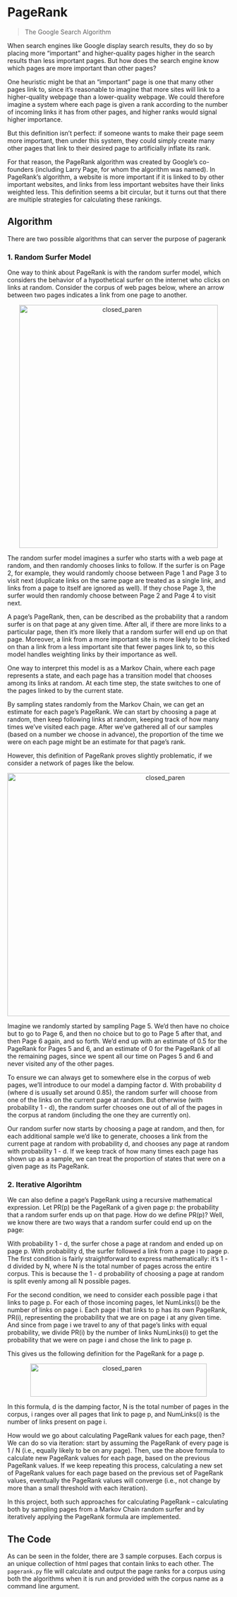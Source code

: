 # PageRank
> The Google Search Algorithm

When search engines like Google display search results, they do so by placing more “important” and higher-quality pages higher in the search results than less important pages. But how does the search engine know which pages are more important than other pages?

One heuristic might be that an “important” page is one that many other pages link to, since it’s reasonable to imagine that more sites will link to a higher-quality webpage than a lower-quality webpage. We could therefore imagine a system where each page is given a rank according to the number of incoming links it has from other pages, and higher ranks would signal higher importance.

But this definition isn’t perfect: if someone wants to make their page seem more important, then under this system, they could simply create many other pages that link to their desired page to artificially inflate its rank.

For that reason, the PageRank algorithm was created by Google’s co-founders (including Larry Page, for whom the algorithm was named). In PageRank’s algorithm, a website is more important if it is linked to by other important websites, and links from less important websites have their links weighted less. This definition seems a bit circular, but it turns out that there are multiple strategies for calculating these rankings.

## Algorithm

There are two possible algorithms that can server the purpose of pagerank

### 1. Random Surfer Model
One way to think about PageRank is with the random surfer model, which considers the behavior of a hypothetical surfer on the internet who clicks on links at random. Consider the corpus of web pages below, where an arrow between two pages indicates a link from one page to another.

<p align="center">
<img src="https://assets.leetcode.com/users/images/b04c41fa-01e5-4265-a2a8-38296ac72b3e_1659272745.007627.png" alt="closed_paren" title="Closed Parenthesis" width="450" height="550"/>
</p>



The random surfer model imagines a surfer who starts with a web page at random, and then randomly chooses links to follow. If the surfer is on Page 2, for example, they would randomly choose between Page 1 and Page 3 to visit next (duplicate links on the same page are treated as a single link, and links from a page to itself are ignored as well). If they chose Page 3, the surfer would then randomly choose between Page 2 and Page 4 to visit next.

A page’s PageRank, then, can be described as the probability that a random surfer is on that page at any given time. After all, if there are more links to a particular page, then it’s more likely that a random surfer will end up on that page. Moreover, a link from a more important site is more likely to be clicked on than a link from a less important site that fewer pages link to, so this model handles weighting links by their importance as well.

One way to interpret this model is as a Markov Chain, where each page represents a state, and each page has a transition model that chooses among its links at random. At each time step, the state switches to one of the pages linked to by the current state.

By sampling states randomly from the Markov Chain, we can get an estimate for each page’s PageRank. We can start by choosing a page at random, then keep following links at random, keeping track of how many times we’ve visited each page. After we’ve gathered all of our samples (based on a number we choose in advance), the proportion of the time we were on each page might be an estimate for that page’s rank.

However, this definition of PageRank proves slightly problematic, if we consider a network of pages like the below.

<p align="center">
<img src="https://assets.leetcode.com/users/images/1d086857-c673-444f-951c-dc3496c7f819_1659272796.4177253.png" alt="closed_paren" title="Closed Parenthesis" width="700" height="550"/>
</p>

Imagine we randomly started by sampling Page 5. We’d then have no choice but to go to Page 6, and then no choice but to go to Page 5 after that, and then Page 6 again, and so forth. We’d end up with an estimate of 0.5 for the PageRank for Pages 5 and 6, and an estimate of 0 for the PageRank of all the remaining pages, since we spent all our time on Pages 5 and 6 and never visited any of the other pages.

To ensure we can always get to somewhere else in the corpus of web pages, we’ll introduce to our model a damping factor d. With probability d (where d is usually set around 0.85), the random surfer will choose from one of the links on the current page at random. But otherwise (with probability 1 - d), the random surfer chooses one out of all of the pages in the corpus at random (including the one they are currently on).

Our random surfer now starts by choosing a page at random, and then, for each additional sample we’d like to generate, chooses a link from the current page at random with probability d, and chooses any page at random with probability 1 - d. If we keep track of how many times each page has shown up as a sample, we can treat the proportion of states that were on a given page as its PageRank.

### 2. Iterative Algorihtm
We can also define a page’s PageRank using a recursive mathematical expression. Let PR(p) be the PageRank of a given page p: the probability that a random surfer ends up on that page. How do we define PR(p)? Well, we know there are two ways that a random surfer could end up on the page:

With probability 1 - d, the surfer chose a page at random and ended up on page p.
With probability d, the surfer followed a link from a page i to page p.
The first condition is fairly straightforward to express mathematically: it’s 1 - d divided by N, where N is the total number of pages across the entire corpus. This is because the 1 - d probability of choosing a page at random is split evenly among all N possible pages.

For the second condition, we need to consider each possible page i that links to page p. For each of those incoming pages, let NumLinks(i) be the number of links on page i. Each page i that links to p has its own PageRank, PR(i), representing the probability that we are on page i at any given time. And since from page i we travel to any of that page’s links with equal probability, we divide PR(i) by the number of links NumLinks(i) to get the probability that we were on page i and chose the link to page p.

This gives us the following definition for the PageRank for a page p.

<p align="center">
<img src="https://assets.leetcode.com/users/images/eec558d3-a85f-4ac7-b32a-7626c0eb018a_1659272861.2913632.png" alt="closed_paren" title="Closed Parenthesis" width="400" height="75"/>
</p>

In this formula, d is the damping factor, N is the total number of pages in the corpus, i ranges over all pages that link to page p, and NumLinks(i) is the number of links present on page i.

How would we go about calculating PageRank values for each page, then? We can do so via iteration: start by assuming the PageRank of every page is 1 / N (i.e., equally likely to be on any page). Then, use the above formula to calculate new PageRank values for each page, based on the previous PageRank values. If we keep repeating this process, calculating a new set of PageRank values for each page based on the previous set of PageRank values, eventually the PageRank values will converge (i.e., not change by more than a small threshold with each iteration).

In this project, both such approaches for calculating PageRank – calculating both by sampling pages from a Markov Chain random surfer and by iteratively applying the PageRank formula are implemented.

## The Code

As can be seen in the folder, there are 3 sample corpuses. Each corpus is an unique collection of html pages that contain links to each other.
The `pagerank.py` file will calculate and output the page ranks for a corpus using both the algorithms when it is run and provided with the corpus name as a command line argument.
